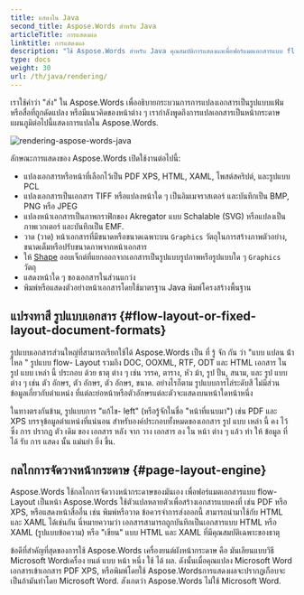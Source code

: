 ```yaml
---
title: แสดงใน Java
second_title: Aspose.Words สําหรับ Java
articleTitle: การแสดงผล
linktitle: การแสดงผล
description: "ใช้ Aspose.Words สําหรับ Java คุณสมบัติการแสดงผลเพื่อฟอร์แมตเอกสารแบบ flow- left เป็นหน้าและแปลงเอกสารดังกล่าว หรือหน้าเว็บที่เลือกเป็นเอกสารอื่น (PDF, HTML) XPS, ฯลฯ หรือภาพ (TIFF, PNG, SVG ฯลฯ) สําหรับการแสดง, การแปลงภาพ, หรือการพิมพ์"
type: docs
weight: 30
url: /th/java/rendering/
---
```


เราใช้คําว่า "ส่ง" ใน Aspose.Words เพื่ออธิบายกระบวนการการแปลงเอกสารเป็นรูปแบบแฟ้ม หรือสื่อที่ถูกดัดแปลง หรือมีแนวคิดของหน้าต่าง ๆ เรากําลังพูดถึงการแปลเอกสารเป็นหน้ากระดาษ แผนภูมิต่อไปนี้แสดงการแปลใน Aspose.Words.

![rendering-aspose-words-java](/words/java/rendering/rendering-1.png)

ลักษณะการแสดงของ Aspose.Words เปิดใช้งานต่อไปนี้:

- แปลงเอกสารหรือหน้าที่เลือกไว้เป็น PDF XPS, HTML, XAML, โพสต์สคริปต์, และรูปแบบ PCL
- แปลงเอกสารเป็นเอกสาร TIFF หรือแปลงหน้าใด ๆ เป็นอิมเมจราสเตอร์ และบันทึกเป็น BMP, PNG หรือ JPEG
- แปลงหน้าเอกสารเป็นภาพกราฟิกของ Akregator แบบ Schalable (SVG) หรือแปลงเป็นภาพเวกเตอร์ และบันทึกเป็น EMF.
- วาด (วาด) หน้าเอกสารที่มีขนาดหรือขนาดเฉพาะบน `Graphics` วัตถุในการสร้างภาพตัวอย่าง, ขนาดเต็มหรือปรับขนาดภาพจากหน้าเอกสาร
- ให้ [Shape](https://reference.aspose.com/words/java/com.aspose.words/shape/) ออบเจ็กต์ที่แยกออกจากเอกสารเป็นรูปแบบรูปภาพหรือรูปแบบใด ๆ `Graphics` วัตถุ
- แสดงหน้าใด ๆ ของเอกสารในส่วนแกว่ง
- พิมพ์หรือแสดงตัวอย่างหน้าเอกสารโดยใช้มาตรฐาน Java พิมพ์โครงสร้างพื้นฐาน

## แปรงทาสี รูปแบบเอกสาร {#flow-layout-or-fixed-layout-document-formats}

รูปแบบเอกสารส่วนใหญ่ที่สามารถเรียกใช้ได้ Aspose.Words เป็น ที่ รู้ จัก กัน ว่า "แบบ แปลน น้ํา ไหล " รูปแบบ flow- Layout รวมถึง DOC, OOXML, RTF, ODT และ HTML เอกสาร ใน รูป แบบ เหล่า นี้ ประกอบ ด้วย ธาตุ ต่าง ๆ เช่น วรรค, ตาราง, หัว ม้า, รูป ปั้น, สนาม, และ รูป แบบ ต่าง ๆ เช่น ตัว อักษร, ตัว อักษร, ตัว อักษร, ขนาด. อย่างไรก็ตาม รูปแบบการไล่ระดับสี ไม่มีส่วนข้อมูลเกี่ยวกับตําแหน่ง ที่แต่ละย่อหน้าหรือตัวอักษรแต่ละตัวจะแสดงบนหน้าใดหน้าหนึ่ง

ในทางตรงกันข้าม, รูปแบบการ "แก้ไข- left" (หรือรู้จักในชื่อ "หน้าที่แนบมา") เช่น PDF และ XPS บรรจุข้อมูลตําแหน่งที่แน่นอน สําหรับองค์ประกอบทั้งหมดของเอกสาร รูป แบบ เหล่า นี้ คง ไว้ ซึ่ง การ ปรากฏ ตัว เดิม ของ เอกสาร หลัง จาก วาง เอกสาร ลง ใน หน้า ต่าง ๆ แล้ว ทํา ให้ ข้อมูล ที่ ได้ รับ การ แสดง นั้น แม่นยํา ยิ่ง ขึ้น.

## กลไกการจัดวางหน้ากระดาษ {#page-layout-engine}

Aspose.Words ใช้กลไกการจัดวางหน้ากระดาษของมันเอง เพื่อฟอร์แมตเอกสารแบบ flow-Layout เป็นหน้า Aspose.Words ใช้ตัวแปลหลายตัวเพื่อสร้างเอกสารแบบคงที่ เช่น PDF หรือ XPS, หรือแสดงหน้าสื่ออื่น เช่น พิมพ์หรือวาด ข้อควรจําการส่งออกนี้ สามารถนํามาใช้กับ HTML และ XAML ได้เช่นกัน นี่หมายความว่า เอกสารสามารถถูกบันทึกเป็นเอกสารแบบ HTML หรือ XAML (รูปแบบข้อความ) หรือ "เขียน" แบบ HTML และ XAML ที่มีคุณสมบัติเฉพาะของธาตุ

ข้อดีที่สําคัญที่สุดของการใช้ Aspose.Words เครื่องยนต์ผังหน้ากระดาษ คือ มันเลียนแบบวิธี Microsoft Wordเครื่อง ยนต์ แบบ หน้า หนึ่ง ใช้ ได้ ผล. ดังนั้นเมื่อคุณแปลง Microsoft Word เอกสารเข้าเอกสาร PDF XPS, หรือพิมพ์โดยใช้ Aspose.Wordsการแสดงผลจะปรากฏเกือบจะเป็นถ้ามันทําโดย Microsoft Word. สังเกตว่า Aspose.Words ไม่ใช้ Microsoft Word.

